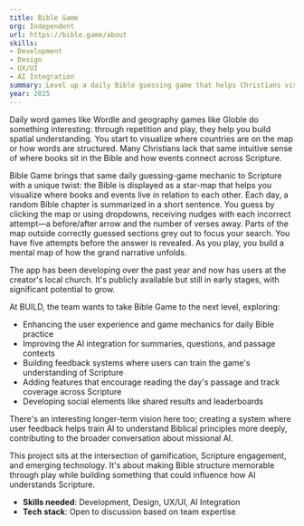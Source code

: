 ```yaml
---
title: Bible Game
org: Independent
url: https://bible.game/about
skills:
- Development
- Design
- UX/UI
- AI Integration
summary: Level up a daily Bible guessing game that helps Christians visualise Scripture's structure through a star-map interface, building mental maps of where books and events sit in the grand narrative.
year: 2025
---
```


Daily word games like Wordle and geography games like Globle do something interesting: through repetition and play, they help you build spatial understanding. You start to visualize where countries are on the map or how words are structured. Many Christians lack that same intuitive sense of where books sit in the Bible and how events connect across Scripture.

Bible Game brings that same daily guessing-game mechanic to Scripture with a unique twist: the Bible is displayed as a star-map that helps you visualize where books and events live in relation to each other. Each day, a random Bible chapter is summarized in a short sentence. You guess by clicking the map or using dropdowns, receiving nudges with each incorrect attempt—a before/after arrow and the number of verses away. Parts of the map outside correctly guessed sections grey out to focus your search. You have five attempts before the answer is revealed. As you play, you build a mental map of how the grand narrative unfolds.

The app has been developing over the past year and now has users at the creator's local church. It's publicly available but still in early stages, with significant potential to grow.

At BUILD, the team wants to take Bible Game to the next level, exploring:

- Enhancing the user experience and game mechanics for daily Bible practice
- Improving the AI integration for summaries, questions, and passage contexts
- Building feedback systems where users can train the game's understanding of Scripture
- Adding features that encourage reading the day's passage and track coverage across Scripture
- Developing social elements like shared results and leaderboards

There's an interesting longer-term vision here too; creating a system where user feedback helps train AI to understand Biblical principles more deeply, contributing to the broader conversation about missional AI.

This project sits at the intersection of gamification, Scripture engagement, and emerging technology. It's about making Bible structure memorable through play while building something that could influence how AI understands Scripture.

- **Skills needed**: Development, Design, UX/UI, AI Integration
- **Tech stack**: Open to discussion based on team expertise

